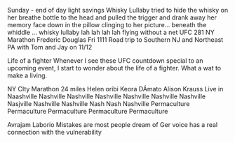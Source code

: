 Sunday - end of day light savings
Whisky Lullaby
tried to hide the whisky on her breathe
bottle to the head and pulled the trigger and drank away her memory
face down in the pillow clinging to her picture...
beneath the whiddle ... whisky lullaby lah lah lah lah
flying without a net
UFC 281
NY Marathon
Frederic Douglas
Fri 1111
Road trip to Southern NJ and Northeast PA with Tom and Jay on 11/12

Life of a fighter
Whenever I see these UFC countdown special to an upcoming event, I start to wonder about the life of a fighter. What a wat to make a living.

NY CIty Marathon 24 miles
Helen oribi
Keora DÁmato
Alison Krauss
Live in Naashville
Nashville Nashville Nashville Nashville Nashville Nashville
Nasjville Nashville Nashville Nash Nash Nashville
Permaculture Permaculture Permaculture  Permaculture Permaculture

Avrajam Laborio
Mistakes are most people dream of
Ger voice has a real connection with the vulnerability

